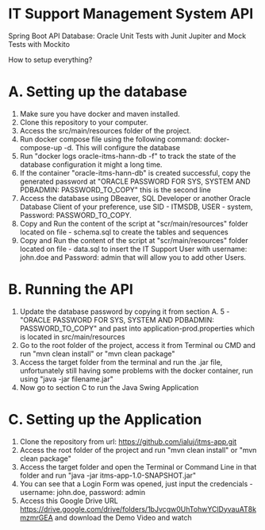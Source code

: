 # IT Support Management System API
Spring Boot API
Database: Oracle
Unit Tests with Junit Jupiter and Mock Tests with Mockito

How to setup everything?

# A. Setting up the database

1. Make sure you have docker and maven installed.
2. Clone this repository to your computer.
3. Access the src/main/resources folder of the project.
4. Run docker compose file using the following command: docker-compose-up -d. This will configure the database
5. Run "docker logs oracle-itms-hann-db -f" to track the state of the database configuration it might a long time.
6. If the container "oracle-itms-hann-db" is created successful, copy the generated password at "ORACLE PASSWORD FOR SYS, SYSTEM AND PDBADMIN: PASSWORD_TO_COPY" this is the second line
7. Access the database using DBeaver, SQL Developer or another Oracle Database Client of your preference, use SID - ITMSDB, USER - system, Password: PASSWORD_TO_COPY.
8. Copy and Run the content of the script at "scr/main/resources" folder located on file - schema.sql to create the tables and sequences
9. Copy and Run the content of the script at "scr/main/resources" folder located on file - data.sql to insert the IT Support User with username: john.doe and Password: admin that will allow you to add other Users.

# B. Running the API
1. Update the database password by copying it from section A. 5 - "ORACLE PASSWORD FOR SYS, SYSTEM AND PDBADMIN: PASSWORD_TO_COPY" and past into application-prod.properties which is located in src/main/resources
2. Go to the root folder of the project, access it from Terminal ou CMD and run "mvn clean install" or "mvn clean package"
3. Access the target folder from the terminal and run the .jar file, unfortunately still having some problems with the docker container, run using "java -jar filename.jar"
4. Now go to section C to run the Java Swing Application

# C. Setting up the Application

1. Clone the repository from url: https://github.com/ialuj/itms-app.git
2. Access the root folder of the project and run "mvn clean install" or "mvn clean package"
3. Access the target folder and open the Terminal or Command Line in that folder and run "java -jar itms-app-1.0-SNAPSHOT.jar"
4. You can see that a Login Form was opened, just input the credencials - username: john.doe, password: admin
5. Access this Google Drive URL https://drive.google.com/drive/folders/1bJvcgw0UhTohwYClDyvauAT8kmzmrGEA and download the Demo Video and watch